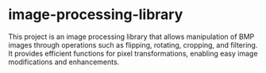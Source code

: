 # image-processing-library
This project is an image processing library that allows manipulation of BMP images through operations such as flipping, rotating, cropping, and filtering. It provides efficient functions for pixel transformations, enabling easy image modifications and enhancements.
